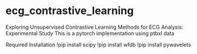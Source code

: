 # ecg_contrastive_learning
Exploring Unsupervised Contrastive Learning Methods for ECG Analysis: Experimental Study
This is a pytorch implementation using ptbxl data

Required Installation 
!pip install scipy
!pip install wfdb
!pip install pywavelets


